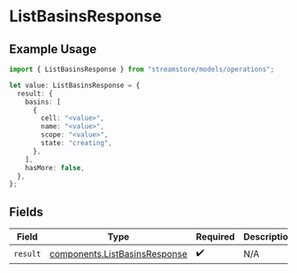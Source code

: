 # ListBasinsResponse

## Example Usage

```typescript
import { ListBasinsResponse } from "streamstore/models/operations";

let value: ListBasinsResponse = {
  result: {
    basins: [
      {
        cell: "<value>",
        name: "<value>",
        scope: "<value>",
        state: "creating",
      },
    ],
    hasMore: false,
  },
};
```

## Fields

| Field                                                                          | Type                                                                           | Required                                                                       | Description                                                                    |
| ------------------------------------------------------------------------------ | ------------------------------------------------------------------------------ | ------------------------------------------------------------------------------ | ------------------------------------------------------------------------------ |
| `result`                                                                       | [components.ListBasinsResponse](../../models/components/listbasinsresponse.md) | :heavy_check_mark:                                                             | N/A                                                                            |